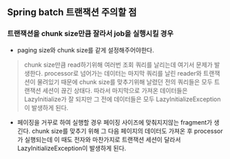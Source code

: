## Spring batch 트랜잭션 주의할 점

### 트랜잭션을 chunk size만큼 잘라서 job을 실행시킬 경우
- paging size와 chunk size를 같게 설정해주어야한다.
> chunk size만큼 read하기위해 여러번 조회 쿼리를 날리는데 여기서 문제가 발생한다. processor로 넘어가는 데이터는 마지막 쿼리를 날린 reader와 트랜잭션이 물려있기 때문에 chunk size를 맞추기위해 날렸던 전의 쿼리들은 모두 트랜잭션 세션이 끊긴 상태다. 따라서 마지막으로 가져온 데이터들은 LazyInitialize가 잘 되지만 그 전에 데이터들은 모두 LazyInitializeException이 발생하게 된다.
- 페이징을 거꾸로 하여 실행할 경우 페이징 사이즈에 맞춰지지않는 fragment가 생긴다. chunk size를 맞추기 위해 그 다음 페이지의 데이터도 가져온 후 processor가 실행되는데 이 때도 전자와 마찬가지로 트랜잭션 세션이 달라서 LazyInitializeException이 발생하게 된다.
